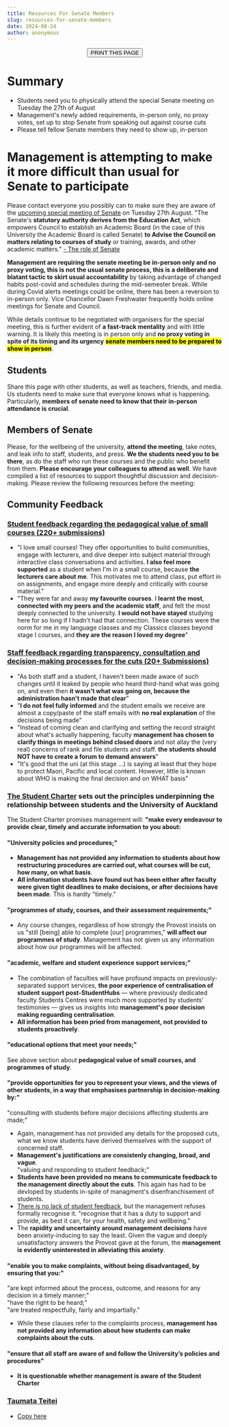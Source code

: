 ```yaml
---
title: Resources For Senate Members
slug: resources-for-senate-members
date: 2024-08-24
author: anonymous
---
```

<button onclick="window.print()" style="display: block; margin: 0 auto;">PRINT THIS PAGE</button>

# Summary
* Students need you to physically attend the special Senate meeting on Tuesday the 27th of August
* Management's newly added requirements, in-person only, no proxy votes, set up to stop Senate from speaking out against course cuts
* Please tell fellow Senate members they need to show up, in-person

# Management is attempting to make it more difficult than usual for Senate to participate
Please contact everyone you possibly can to make sure they are aware of the [upcoming special meeting of Senate](/2024/08/22/dawn-freshwater-all-staff-email/) on Tuesday 27th August. "The Senate's **statutory authority derives from the Education Act**, which empowers Council to establish an Academic Board (in the case of this University the Academic Board is called Senate) **to Advise the Council on matters relating to courses of study** or training, awards, and other academic matters." [- The role of Senate](https://www.auckland.ac.nz/en/about-us/about-the-university/the-university/governance-and-committees/committees/senate.html)

**Management are requiring the senate meeting be in-person only and no proxy voting, this is not the usual senate process, this is a deliberate and blatant tactic to skirt usual accountability** by taking advantage of changed habits post-covid and schedules during the mid-semester break. While during Covid alerts meetings could be online, there has been a reversion to in-person only. Vice Chancellor Dawn Freshwater frequently holds online meetings for Senate and Council.

While details continue to be negotiated with organisers for the special meeting, this is further evident of **a fast-track mentality** and with little warning. It is likely this meeting is in person only and **no proxy voting in spite of its timing and its urgency** <mark>**senate members need to be prepared to show in person**</mark>.

## Students
Share this page with other students, as well as teachers, friends, and media. Us students need to make sure that everyone knows what is happening. Particularly, **members of senate need to know that their in-person attendance is crucial**.

## Members of Senate
Please, for the wellbeing of the university, **attend the meeting**, take notes, and leak info to staff, students, and press. **We the students need you to be there**, as do the staff who run these courses and the public who benefit from them. **Please encourage your colleagues to attend as well**.
We have compiled a list of resources to support thoughtful discussion and decision-making. Please review the following resources before the meeting:

<div class="page-break"></div>

## Community Feedback
### [Student feedback regarding the pedagogical value of small courses (220+ submissions)](https://burn-it.github.io/Disorientation/small-classes/all/)
  - "I love small courses! They offer opportunities to build communities, engage with lecturers, and dive deeper into subject material through interactive class conversations and activities. **I also feel more supported** as a student when I'm in a small course, because **the lecturers care about me**. This motivates me to attend class, put effort in on assignments, and engage more deeply and critically with course material."
  - "They were far and away **my favourite courses**. I **learnt the most**, **connected with my peers and the academic staff**, and felt the most deeply connected to the university. **I would not have stayed** studying here for so long if I hadn't had that connection. These courses were the norm for me in my language classes and my Classics classes beyond stage I courses, and **they are the reason I loved my degree**"

### [Staff feedback regarding transparency, consultation and decision-making processes for the cuts (20+ Submissions)](https://padlet.com/teuuoacm/faculty-course-cutting-gxg4jh0vc4bxjlwu)
  - "As both staff and a student, I haven't been made aware of such changes until it leaked by people who heard third-hand what was going on, and even then **it wasn't what was going on, because the administration hasn't made that clear**"
  - "**I do not feel fully informed** and the student emails we receive are almost a copy/paste of the staff emails with **no real explanation** of the decisions being made"
  - "Instead of coming clean and clarifying and setting the record straight about what's actually happening, faculty **management has chosen to clarify things in meetings behind closed doors** and not allay the (very real) concerns of rank and file students and staff. **the students should NOT have to create a forum to demand answers**"
  - "It's good that the uni (at this stage ...) is saying at least that they hope to protect Maori, Pacific and local content. However, little is known about WHO is making the final decision and on WHAT basis"

<div class="page-break"></div>

### [The Student Charter](https://www.auckland.ac.nz/en/students/forms-policies-and-guidelines/student-policies-and-guidelines/student-charter.html) sets out the principles underpinning the relationship between students and the University of Auckland
The Student Charter promises management will: **"make every endeavour to provide clear, timely and accurate information to you about:**
#### "University policies and procedures;" 
* **Management has not provided any information to students about how restructuring procedures are carried out, what courses will be cut, how many, on what basis**. 
* **All information students have found out has been either after faculty were given tight deadlines to make decisions, or after decisions have been made**. This is hardly "timely."  
#### "programmes of study, courses, and their assessment requirements;"  
* Any course changes, regardless of how strongly the Provost insists on us "still \[being\] able to complete \[our\] programmes," **will affect our programmes of study**. Management has not given us any information about how our programmes will be affected.  
#### "academic, welfare and student experience support services;"   
* The combination of faculties will have profound impacts on previously-separated support services, **the poor experience of centralisation of student support post-StudentHubs** — where previously dedicated faculty Students Centres were much more supported by students’ testimonies — gives us insights into **management's poor decision making reguarding centralisation**.
* **All information has been pried from management, not provided to students proactively**.
#### "educational options that meet your needs;"   
See above section about **pedagogical value of small courses, and programmes of study**.  
#### "provide opportunities for you to represent your views, and the views of other students, in a way that emphasises partnership in decision-making by:"  
"consulting with students before major decisions affecting students are made;"  
* Again, management has not provided any details for the proposed cuts, what we know students have derived themselves with the support of concerned staff. 
* **Management's justifications are consistenly changing, broad, and vague**.  
"valuing and responding to student feedback;"
* **Students have been provided no means to communicate feedback to the management directly about the cuts**. This again has had to be devloped by students in-spite of managment's disenfranchisement of students.  
* [There is no lack of student feedback](https://burn-it.github.io/Disorientation/small-classes/), but the management refuses formally recognise it.
"recognise that it has a duty to support and provide, as best it can, for your health, safety and wellbeing."  
* The **rapidity and uncertainty around management decisions** have been anxiety-inducing to say the least. Given the vague and deeply unsatisfactory answers the Provost gave at the forum, the **management is evidently uninterested in alleviating this anxiety**.
#### "enable you to make complaints, without being disadvantaged, by ensuring that you:"  
"are kept informed about the process, outcome, and reasons for any decision in a timely manner;"  
"have the right to be heard;"  
"are treated respectfully, fairly and impartially."
* While these clauses refer to the complaints process, **management has not provided any information about how students can make complaints about the cuts**.
#### "ensure that all staff are aware of and follow the University’s policies and procedures"  
* **It is questionable whether management is aware of the Student Charter**

### [Taumata Teitei](https://www.auckland.ac.nz/en/about-us/about-the-university/the-university/official-publications/strategic-plan.html)
- [Copy here](https://www.auckland.ac.nz/assets/about-us/the-university/official-publications/strategic-plan/2021-2030/taumata-teitei-vision-2030-and-strategic-plan-2025.pdf)